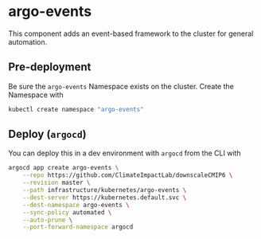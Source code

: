 # argo-events

This component adds an event-based framework to the cluster for general automation.

## Pre-deployment

Be sure the `argo-events` Namespace exists on the cluster.
Create the Namespace with

```bash
kubectl create namespace "argo-events"
```

## Deploy (`argocd`)

You can deploy this in a dev environment with `argocd` from the CLI with

```bash
argocd app create argo-events \
    --repo https://github.com/ClimateImpactLab/downscaleCMIP6 \
    --revision master \
    --path infrastructure/kubernetes/argo-events \
    --dest-server https://kubernetes.default.svc \
    --dest-namespace argo-events \
    --sync-policy automated \
    --auto-prune \
    --port-forward-namespace argocd
```